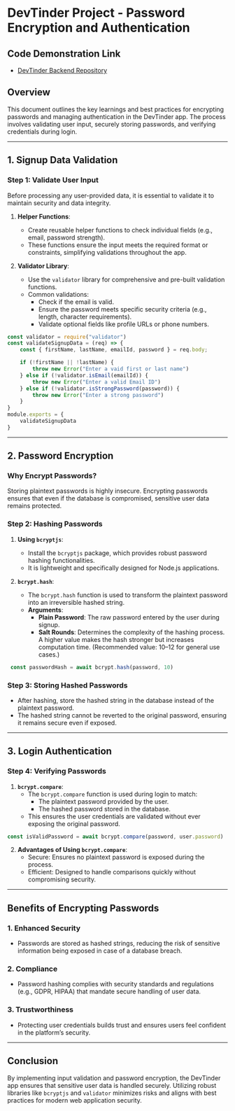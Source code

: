 # DevTinder Project - Password Encryption and Authentication

## Code Demonstration Link

* [DevTinder Backend Repository](https://github.com/akshadjaiswal/devTinder-backend)

## Overview
This document outlines the key learnings and best practices for encrypting passwords and managing authentication in the DevTinder app. The process involves validating user input, securely storing passwords, and verifying credentials during login.

---

## 1. Signup Data Validation

### Step 1: Validate User Input
Before processing any user-provided data, it is essential to validate it to maintain security and data integrity.

1. **Helper Functions**:
   - Create reusable helper functions to check individual fields (e.g., email, password strength).
   - These functions ensure the input meets the required format or constraints, simplifying validations throughout the app.

2. **Validator Library**:
   - Use the `validator` library for comprehensive and pre-built validation functions.
   - Common validations:
     - Check if the email is valid.
     - Ensure the password meets specific security criteria (e.g., length, character requirements).
     - Validate optional fields like profile URLs or phone numbers.
```javascript
const validator = require("validator")
const validateSignupData = (req) => {
    const { firstName, lastName, emailId, password } = req.body;

    if (!firstName || !lastName) {
        throw new Error("Enter a vaid first or last name")
    } else if (!validator.isEmail(emailId)) {
        throw new Error("Enter a valid Email ID")
    } else if (!validator.isStrongPassword(password)) {
        throw new Error("Enter a strong password")
    }
}
module.exports = {
    validateSignupData
}
```

---

## 2. Password Encryption

### Why Encrypt Passwords?
Storing plaintext passwords is highly insecure. Encrypting passwords ensures that even if the database is compromised, sensitive user data remains protected.

### Step 2: Hashing Passwords
1. **Using `bcryptjs`**:
   - Install the `bcryptjs` package, which provides robust password hashing functionalities.
   - It is lightweight and specifically designed for Node.js applications.

2. **`bcrypt.hash`**:
   - The `bcrypt.hash` function is used to transform the plaintext password into an irreversible hashed string.
   - **Arguments**:
     - **Plain Password**: The raw password entered by the user during signup.
     - **Salt Rounds**: Determines the complexity of the hashing process. A higher value makes the hash stronger but increases computation time. (Recommended value: 10–12 for general use cases.)
```javascript
 const passwordHash = await bcrypt.hash(password, 10)
```

### Step 3: Storing Hashed Passwords
- After hashing, store the hashed string in the database instead of the plaintext password.
- The hashed string cannot be reverted to the original password, ensuring it remains secure even if exposed.

---

## 3. Login Authentication

### Step 4: Verifying Passwords
1. **`bcrypt.compare`**:
   - The `bcrypt.compare` function is used during login to match:
     - The plaintext password provided by the user.
     - The hashed password stored in the database.
   - This ensures the user credentials are validated without ever exposing the original password.
```javascript
const isValidPassword = await bcrypt.compare(password, user.password)
```

2. **Advantages of Using `bcrypt.compare`**:
   - Secure: Ensures no plaintext password is exposed during the process.
   - Efficient: Designed to handle comparisons quickly without compromising security.

---

## Benefits of Encrypting Passwords

### 1. Enhanced Security
- Passwords are stored as hashed strings, reducing the risk of sensitive information being exposed in case of a database breach.

### 2. Compliance
- Password hashing complies with security standards and regulations (e.g., GDPR, HIPAA) that mandate secure handling of user data.

### 3. Trustworthiness
- Protecting user credentials builds trust and ensures users feel confident in the platform’s security.

---

## Conclusion
By implementing input validation and password encryption, the DevTinder app ensures that sensitive user data is handled securely. Utilizing robust libraries like `bcryptjs` and `validator` minimizes risks and aligns with best practices for modern web application security.
